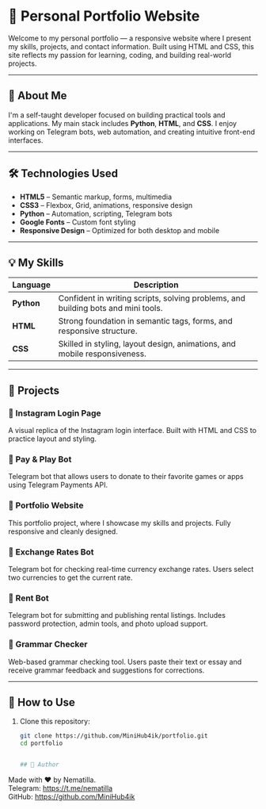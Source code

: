 # 🌟 Personal Portfolio Website

Welcome to my personal portfolio — a responsive website where I present my skills, projects, and contact information. Built using HTML and CSS, this site reflects my passion for learning, coding, and building real-world projects.

---

## 🚀 About Me

I'm a self-taught developer focused on building practical tools and applications. My main stack includes **Python**, **HTML**, and **CSS**. I enjoy working on Telegram bots, web automation, and creating intuitive front-end interfaces.

---

## 🛠️ Technologies Used

- **HTML5** – Semantic markup, forms, multimedia
- **CSS3** – Flexbox, Grid, animations, responsive design
- **Python** – Automation, scripting, Telegram bots
- **Google Fonts** – Custom font styling
- **Responsive Design** – Optimized for both desktop and mobile

---

## 💡 My Skills

| Language | Description |
|----------|-------------|
| **Python** | Confident in writing scripts, solving problems, and building bots and mini tools. |
| **HTML**  | Strong foundation in semantic tags, forms, and responsive structure. |
| **CSS**   | Skilled in styling, layout design, animations, and mobile responsiveness. |

---

## 📁 Projects

### 📌 Instagram Login Page
A visual replica of the Instagram login interface. Built with HTML and CSS to practice layout and styling.

### 📌 Pay & Play Bot
Telegram bot that allows users to donate to their favorite games or apps using Telegram Payments API.

### 📌 Portfolio Website
This portfolio project, where I showcase my skills and projects. Fully responsive and cleanly designed.

### 📌 Exchange Rates Bot
Telegram bot for checking real-time currency exchange rates. Users select two currencies to get the current rate.

### 📌 Rent Bot
Telegram bot for submitting and publishing rental listings. Includes password protection, admin tools, and photo upload support.

### 📌 Grammar Checker
Web-based grammar checking tool. Users paste their text or essay and receive grammar feedback and suggestions for corrections.

---

## 🔧 How to Use

1. Clone this repository:

   ```bash
   git clone https://github.com/MiniHub4ik/portfolio.git
   cd portfolio


   ## 🤝 Author

Made with ❤️ by Nematilla.\
Telegram: https://t.me/nematilla \
GitHub: https://github.com/MiniHub4ik
